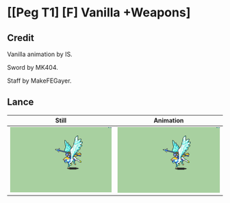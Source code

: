 # [\[Peg T1\] \[F\] Vanilla +Weapons]

## Credit

Vanilla animation by IS.

Sword by MK404.

Staff by MakeFEGayer.
	
## Lance

| Still | Animation |
| :---: | :-------: |
| ![Lance still](./Lance_000.png) | ![Lance animation](./Lance.gif) |
